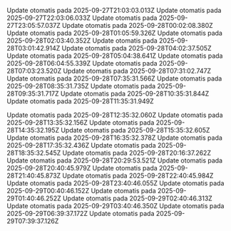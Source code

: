Update otomatis pada 2025-09-27T21:03:03.013Z
Update otomatis pada 2025-09-27T22:03:06.033Z
Update otomatis pada 2025-09-27T23:05:57.037Z
Update otomatis pada 2025-09-28T00:02:08.380Z
Update otomatis pada 2025-09-28T01:05:59.326Z
Update otomatis pada 2025-09-28T02:03:40.352Z
Update otomatis pada 2025-09-28T03:01:42.914Z
Update otomatis pada 2025-09-28T04:02:37.505Z
Update otomatis pada 2025-09-28T05:04:38.641Z
Update otomatis pada 2025-09-28T06:04:55.339Z
Update otomatis pada 2025-09-28T07:03:23.520Z
Update otomatis pada 2025-09-28T07:31:02.747Z
Update otomatis pada 2025-09-28T07:35:31.566Z
Update otomatis pada 2025-09-28T08:35:31.735Z
Update otomatis pada 2025-09-28T09:35:31.717Z
Update otomatis pada 2025-09-28T10:35:31.844Z
Update otomatis pada 2025-09-28T11:35:31.949Z

Update otomatis pada 2025-09-28T12:35:32.060Z
Update otomatis pada 2025-09-28T13:35:32.156Z
Update otomatis pada 2025-09-28T14:35:32.195Z
Update otomatis pada 2025-09-28T15:35:32.605Z
Update otomatis pada 2025-09-28T16:35:32.378Z
Update otomatis pada 2025-09-28T17:35:32.436Z
Update otomatis pada 2025-09-28T18:35:32.545Z
Update otomatis pada 2025-09-28T20:16:37.262Z
Update otomatis pada 2025-09-28T20:29:53.521Z
Update otomatis pada 2025-09-28T20:40:45.979Z
Update otomatis pada 2025-09-28T21:40:45.873Z
Update otomatis pada 2025-09-28T22:40:45.984Z
Update otomatis pada 2025-09-28T23:40:46.055Z
Update otomatis pada 2025-09-29T00:40:46.152Z
Update otomatis pada 2025-09-29T01:40:46.252Z
Update otomatis pada 2025-09-29T02:40:46.313Z
Update otomatis pada 2025-09-29T03:40:46.350Z
Update otomatis pada 2025-09-29T06:39:37.172Z
Update otomatis pada 2025-09-29T07:39:37.126Z
